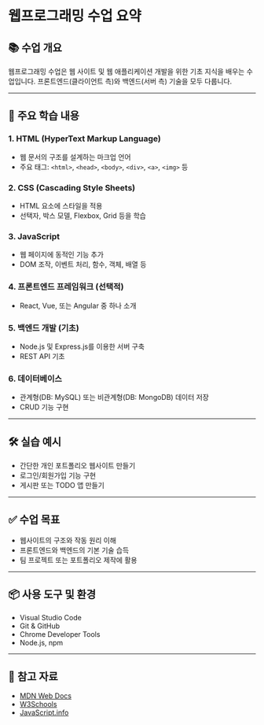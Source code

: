 # 웹프로그래밍 수업 요약

## 📚 수업 개요
웹프로그래밍 수업은 웹 사이트 및 웹 애플리케이션 개발을 위한 기초 지식을 배우는 수업입니다. 프론트엔드(클라이언트 측)와 백엔드(서버 측) 기술을 모두 다룹니다.

---

## 🧱 주요 학습 내용

### 1. HTML (HyperText Markup Language)
- 웹 문서의 구조를 설계하는 마크업 언어
- 주요 태그: `<html>`, `<head>`, `<body>`, `<div>`, `<a>`, `<img>` 등

### 2. CSS (Cascading Style Sheets)
- HTML 요소에 스타일을 적용
- 선택자, 박스 모델, Flexbox, Grid 등을 학습

### 3. JavaScript
- 웹 페이지에 동적인 기능 추가
- DOM 조작, 이벤트 처리, 함수, 객체, 배열 등

### 4. 프론트엔드 프레임워크 (선택적)
- React, Vue, 또는 Angular 중 하나 소개

### 5. 백엔드 개발 (기초)
- Node.js 및 Express.js를 이용한 서버 구축
- REST API 기초

### 6. 데이터베이스
- 관계형(DB: MySQL) 또는 비관계형(DB: MongoDB) 데이터 저장
- CRUD 기능 구현

---

## 🛠️ 실습 예시

- 간단한 개인 포트폴리오 웹사이트 만들기
- 로그인/회원가입 기능 구현
- 게시판 또는 TODO 앱 만들기

---

## ✅ 수업 목표

- 웹사이트의 구조와 작동 원리 이해
- 프론트엔드와 백엔드의 기본 기술 습득
- 팀 프로젝트 또는 포트폴리오 제작에 활용

---

## 📦 사용 도구 및 환경

- Visual Studio Code
- Git & GitHub
- Chrome Developer Tools
- Node.js, npm

---

## 🔗 참고 자료

- [MDN Web Docs](https://developer.mozilla.org/ko/)
- [W3Schools](https://www.w3schools.com/)
- [JavaScript.info](https://javascript.info/)
